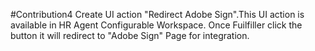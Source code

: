 #Contribution4
Create UI action "Redirect Adobe Sign".This UI action is available in HR Agent Configurable Workspace. Once Fuilfiller click the button it will redirect to "Adobe Sign" Page for integration.
